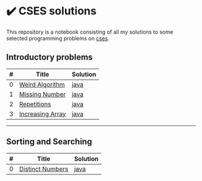 # ✔️ CSES solutions

This repository is a notebook consisting of all my solutions to some selected programming problems on [cses](https://cses.fi/).

## Introductory problems

| #   | Title                                                   | Solution                                            |
| --- | ------------------------------------------------------- | --------------------------------------------------- |
| 0   | [Weird Algorithm](https://cses.fi/problemset/task/1068) | [java](./Introductory-Problems/WeirdAlgorithm.java) |
| 1   | [Missing Number](https://cses.fi/problemset/task/1083)  | [java](./Introductory-Problems/MissingNumber.java)  |
| 2   | [Repetitions](https://cses.fi/problemset/task/1069)     | [java](./Introductory-Problems/Repetitions.java)    |
| 3   | [Increasing Array](https://cses.fi/problemset/task/1094) | [java](./Introductory-Problems/Repetitions.java)

---

## Sorting and Searching

| #   | Title                                                    | Solution                                             |
| --- | -------------------------------------------------------- | ---------------------------------------------------- |
| 0   | [Distinct Numbers](https://cses.fi/problemset/task/1621) | [java](./Sorting-and-Searching/DistinctNumbers.java) |
